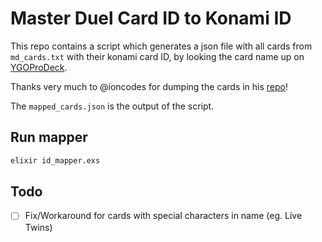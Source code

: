 # Master Duel Card ID to Konami ID

This repo contains a script which generates a json file with all cards from `md_cards.txt` with their konami card ID, by looking the card name up on [YGOProDeck](https://db.ygoprodeck.com/api-guide/).

Thanks very much to @ioncodes for dumping the cards in his [repo](https://github.com/ioncodes/master-duel)!

The `mapped_cards.json` is the output of the script.

## Run mapper

```sh
elixir id_mapper.exs
```

## Todo
- [ ] Fix/Workaround for cards with special characters in name (eg. Live Twins)